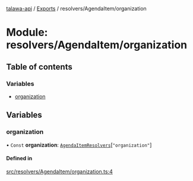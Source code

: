 [talawa-api](../README.md) / [Exports](../modules.md) / resolvers/AgendaItem/organization

# Module: resolvers/AgendaItem/organization

## Table of contents

### Variables

- [organization](resolvers_AgendaItem_organization.md#organization)

## Variables

### organization

• `Const` **organization**: [`AgendaItemResolvers`](types_generatedGraphQLTypes.md#agendaitemresolvers)[``"organization"``]

#### Defined in

[src/resolvers/AgendaItem/organization.ts:4](https://github.com/PalisadoesFoundation/talawa-api/blob/c766886/src/resolvers/AgendaItem/organization.ts#L4)
